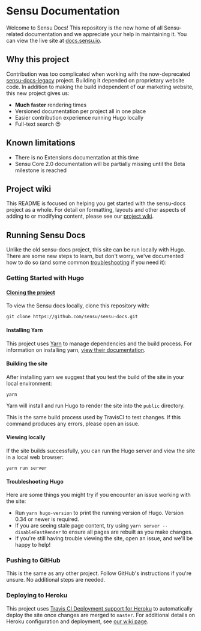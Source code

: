 # Sensu Documentation

Welcome to Sensu Docs! This repository is the new home of all Sensu-related documentation and we appreciate your help in maintaining it. You can view the live site at [docs.sensu.io](https://docs.sensu.io).

## Why this project

Contribution was too complicated when working with the now-deprecated [sensu-docs-legacy](https://github.com/sensu/sensu-docs-legacy) project. Building it depended on proprietary website code. In addition to making the build independent of our marketing website, this new project gives us:

- **Much faster** rendering times
- Versioned documentation per project all in one place
- Easier contribution experience running Hugo locally
- Full-text search 😍

## Known limitations

- There is no Extensions documentation at this time
- Sensu Core 2.0 documentation will be partially missing until the Beta milestone is reached

## Project wiki

This README is focused on helping you get started with the sensu-docs project as a whole. For detail on formatting, layouts and other aspects of adding to or modifying content, please see our [project wiki](https://github.com/sensu/sensu-docs/wiki).

## Running Sensu Docs

Unlike the old sensu-docs project, this site can be run locally with Hugo. There are some new steps to learn, but don't worry, we've documented how to do so (and some common [troubleshooting](https://github.com/sensu/sensu-docs/blob/master/README.md#troubleshooting-hugo) if you need it):

### Getting Started with Hugo

#### [Cloning the project](#cloning-the-project)

To view the Sensu docs locally, clone this repository with:

```
git clone https://github.com/sensu/sensu-docs.git
```

#### Installing Yarn

This project uses [Yarn](https://yarnpkg.com/) to manage dependencies and the build process. For information on installing yarn, [view their documentation](https://yarnpkg.com/lang/en/docs/install/).

#### Building the site

After installing yarn we suggest that you test the build of the site in your local environment:

```
yarn
```

Yarn will install and run Hugo to render the site into the `public` directory.

This is the same build process used by TravisCI to test changes. If this command produces any errors, please open an issue.


#### Viewing locally

If the site builds successfully, you can run the Hugo server and view the site in a local web browser:

```
yarn run server
```

#### Troubleshooting Hugo
Here are some things you might try if you encounter an issue working with the site:

* Run `yarn hugo-version` to print the running version of Hugo. Version 0.34 or newer is required.
* If you are seeing stale page content, try using `yarn server --disableFastRender` to ensure all pages are rebuilt as you make changes.
* If you're still having trouble viewing the site, open an issue, and we'll be happy to help!

### Pushing to GitHub
This is the same as any other project. Follow GitHub's instructions if you're unsure. No additional steps are needed.

### Deploying to Heroku
This project uses [Travis CI Deployment support for Heroku](https://docs.travis-ci.com/user/deployment/heroku/) to automatically deploy the site once changes are merged to `master`. For additional details on Heroku configuration and deployment, see [our wiki page](https://github.com/sensu/sensu-docs/wiki/Heroku-Configuration-and-Publishing).
